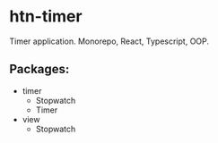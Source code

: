 # htn-timer
Timer application. Monorepo, React, Typescript, OOP.

## Packages:
* timer
  * Stopwatch
  * Timer
* view
  * Stopwatch

